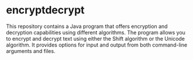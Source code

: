 # encryptdecrypt
This repository contains a Java program that offers encryption and decryption capabilities using different algorithms. The program allows you to encrypt and decrypt text using either the Shift algorithm or the Unicode algorithm. It provides options for input and output from both command-line arguments and files.

